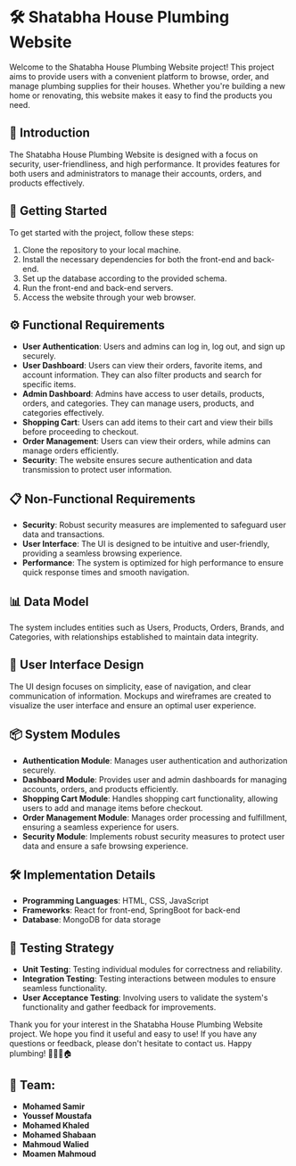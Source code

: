 # 🛠️ Shatabha House Plumbing Website

Welcome to the Shatabha House Plumbing Website project! This project aims to provide users with a convenient platform to browse, order, and manage plumbing supplies for their houses. Whether you're building a new home or renovating, this website makes it easy to find the products you need.

## 🌟 Introduction

The Shatabha House Plumbing Website is designed with a focus on security, user-friendliness, and high performance. It provides features for both users and administrators to manage their accounts, orders, and products effectively.

## 🚀 Getting Started

To get started with the project, follow these steps:

1. Clone the repository to your local machine.
2. Install the necessary dependencies for both the front-end and back-end.
3. Set up the database according to the provided schema.
4. Run the front-end and back-end servers.
5. Access the website through your web browser.

## ⚙️ Functional Requirements

- **User Authentication**: Users and admins can log in, log out, and sign up securely.
- **User Dashboard**: Users can view their orders, favorite items, and account information. They can also filter products and search for specific items.
- **Admin Dashboard**: Admins have access to user details, products, orders, and categories. They can manage users, products, and categories effectively.
- **Shopping Cart**: Users can add items to their cart and view their bills before proceeding to checkout.
- **Order Management**: Users can view their orders, while admins can manage orders efficiently.
- **Security**: The website ensures secure authentication and data transmission to protect user information.

## 📋 Non-Functional Requirements

- **Security**: Robust security measures are implemented to safeguard user data and transactions.
- **User Interface**: The UI is designed to be intuitive and user-friendly, providing a seamless browsing experience.
- **Performance**: The system is optimized for high performance to ensure quick response times and smooth navigation.

## 📊 Data Model

The system includes entities such as Users, Products, Orders, Brands, and Categories, with relationships established to maintain data integrity.

## 🎨 User Interface Design

The UI design focuses on simplicity, ease of navigation, and clear communication of information. Mockups and wireframes are created to visualize the user interface and ensure an optimal user experience.

## 📦 System Modules

- **Authentication Module**: Manages user authentication and authorization securely.
- **Dashboard Module**: Provides user and admin dashboards for managing accounts, orders, and products efficiently.
- **Shopping Cart Module**: Handles shopping cart functionality, allowing users to add and manage items before checkout.
- **Order Management Module**: Manages order processing and fulfillment, ensuring a seamless experience for users.
- **Security Module**: Implements robust security measures to protect user data and ensure a safe browsing experience.

## 🛠️ Implementation Details

- **Programming Languages**: HTML, CSS, JavaScript
- **Frameworks**: React for front-end, SpringBoot for back-end
- **Database**: MongoDB for data storage

## 🧪 Testing Strategy

- **Unit Testing**: Testing individual modules for correctness and reliability.
- **Integration Testing**: Testing interactions between modules to ensure seamless functionality.
- **User Acceptance Testing**: Involving users to validate the system's functionality and gather feedback for improvements.

Thank you for your interest in the Shatabha House Plumbing Website project. We hope you find it useful and easy to use! If you have any questions or feedback, please don't hesitate to contact us. Happy plumbing! 🚿🔧✨🏠


## 👥 Team:
- **Mohamed Samir**
- **Youssef Moustafa**
- **Mohamed Khaled**
- **Mohamed Shabaan**
- **Mahmoud Walied**
- **Moamen Mahmoud**

